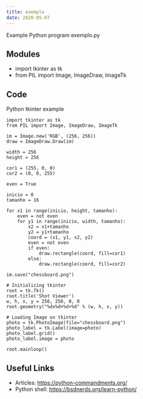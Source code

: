 ```yaml
---
title: exemplo
date: 2020-05-07
---
```

Example Python program exemplo.py

## Modules

* import tkinter as tk
* from PIL import Image, ImageDraw, ImageTk

## Code

Python tkinter example

    import tkinter as tk
    from PIL import Image, ImageDraw, ImageTk
    
    im = Image.new('RGB', (256, 256))
    draw = ImageDraw.Draw(im)
    
    width = 256
    height = 256
    
    cor1 = (255, 0, 0)
    cor2 = (0, 0, 255)
    
    even = True
    
    inicio = 0
    tamanho = 16
    
    for x1 in range(inicio, height, tamanho):
        even = not even
        for y1 in range(inicio, width, tamanho):
            x2 = x1+tamanho
            y2 = y1+tamanho
            coord = (x1, y1, x2, y2)
            even = not even
            if even:
                draw.rectangle(coord, fill=cor1)
            else:
                draw.rectangle(coord, fill=cor2)
    
    im.save("chessboard.png")
    
    # Initializing tkinter
    root = tk.Tk()
    root.title('Shot Viewer')
    w, h, x, y = 256, 256, 0, 0
    root.geometry("%dx%d+%d+%d" % (w, h, x, y))
    
    # Loading Image on tkinter
    photo = tk.PhotoImage(file="chessboard.png")
    photo_label = tk.Label(image=photo)
    photo_label.grid()
    photo_label.image = photo
    
    root.mainloop()
    

## Useful Links

- Articles: https://python-commandments.org/
- Python shell: https://bsdnerds.org/learn-python/
